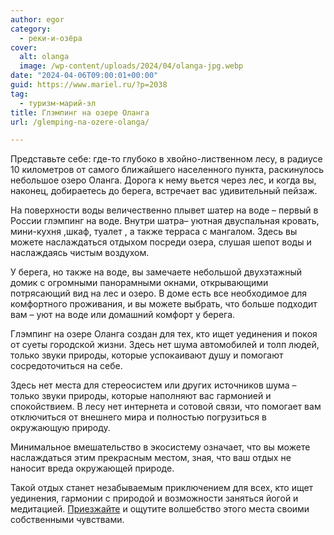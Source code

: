```yaml
---
author: egor
category:
  - реки-и-озёра
cover:
  alt: olanga
  image: /wp-content/uploads/2024/04/olanga-jpg.webp
date: "2024-04-06T09:00:01+00:00"
guid: https://www.mariel.ru/?p=2038
tag:
  - туризм-марий-эл
title: Глэмпинг на озере Оланга
url: /glemping-na-ozere-olanga/

---
```

Представьте себе: где-то глубоко в хвойно-лиственном лесу, в радиусе 10 километров от самого ближайшего населенного пункта, раскинулось небольшое озеро Оланга. Дорога к нему вьется через лес, и когда вы, наконец, добираетесь до берега, встречает вас удивительный пейзаж.

На поверхности воды величественно плывет шатер на воде – первый в России глэмпинг на воде. Внутри шатра– уютная двуспальная кровать, мини-кухня ,шкаф, туалет , а также терраса с мангалом. Здесь вы можете наслаждаться отдыхом посреди озера, слушая шепот воды и наслаждаясь чистым воздухом.

У берега, но также на воде, вы замечаете небольшой двухэтажный домик с огромными панорамными окнами, открывающими потрясающий вид на лес и озеро. В доме есть все необходимое для комфортного проживания, и вы можете выбрать, что больше подходит вам – уют на воде или домашний комфорт у берега.

Глэмпинг на озере Оланга создан для тех, кто ищет уединения и покоя от суеты городской жизни. Здесь нет шума автомобилей и толп людей, только звуки природы, которые успокаивают душу и помогают сосредоточиться на себе.

Здесь нет места для стереосистем или других источников шума – только звуки природы, которые наполняют вас гармонией и спокойствием. В лесу нет интернета и сотовой связи, что помогает вам отключиться от внешнего мира и полностью погрузиться в окружающую природу.

Минимальное вмешательство в экосистему означает, что вы можете наслаждаться этим прекрасным местом, зная, что ваш отдых не наносит вреда окружающей природе.

Такой отдых станет незабываемым приключением для всех, кто ищет уединения, гармонии с природой и возможности заняться йогой и медитацией. [Приезжайте](https://oglam.ru/) и ощутите волшебство этого места своими собственными чувствами.
